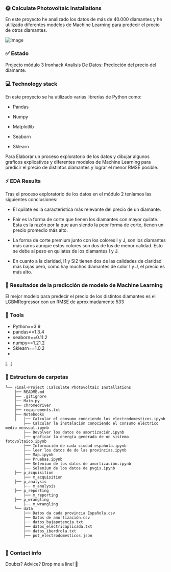 ### :sun_with_face: **Calculate Photovoltaic Installations** 
En este proyecto he analizado los datos de más de 40.000 diamantes y he utilizado diferentes modelos de Machine Learning para predecir el precio de otros diamantes.

![Image](https://actoresproductivos.com/wp-content/uploads/2020/12/fotovoltaica.jpg)



### :white_check_mark: **Estado**
Projecto módulo 3 Ironhack Analisis De Datos: Predicción del precio del diamante.


### :computer: **Technology stack**
En este proyecto se ha utilizado varias librerías de Python como:

- Pandas

- Numpy

- Matplotlib

- Seaborn 

- Sklearn

Para Elaborar un proceso exploratorio de los datos y dibujar algunos graficos explicativos y diferentes modelos de Machine Learning para predicir el precio de distintos diamantes y lograr el menor RMSE posible.



### :zap: **EDA Results**
Tras el proceso exploratorio de los datos en el módulo 2 teníamos las siguientes conclusiones:

- El quilate es la característica más relevante del precio de un diamante.

- Fair es la forma de corte que tienen los diamantes con mayor quilate. Esta es la razón por la que aun siendo la peor forma de corte, tienen un precio promedio más alto.

- La forma de corte premium junto con los colores I y J, son los diamantes más caros aunque estos colores son dos de los de menor calidad. Esto se debe al peso en quilates de los diamantes I y J.

- En cuanto a la claridad, I1 y SI2 tienen dos de las calidades de claridad más bajas pero, como hay muchos diamantes de color I y J, el precio es más alto.



### :rocket: **Resultados de la predicción de modelo de Machine Learning**
El mejor modelo para predecir el precio de los distintos diamantes es el LGBMRegressor con un RMSE de aproximadamente 533



### :wrench: Tools
- Python==3.9
- pandas==1.3.4
- seaborn==0.11.2
- numpy==1.21.2
- Sklearn==1.0.2
- 
[...]


### :file_folder: Estructura de carpetas
```
└── Final-Project :Calculate Photovoltaic Installations
    ├── README.md
    ├── .gitignore
    ├── Main.py
    ├── chromedriver
    ├── requirements.txt
    ├── Notebooks
    │   ├── Calcular el consumo conociendo los electrodomesticos.ipynb
        ├── Calcular la instalación conociendo el consumo eléctrico medio mensual.ipynb
        ├── Devolver los datos de amortización.ipynb
        ├── graficar la energía generada de un sistema fotovoltaico.ipynb
        ├── Información de cada ciudad española.ipynb
        ├── leer los datos de de las provincias.ipynb
        ├── Map.ipynb
        ├── Pruebas.ipynb
        ├── Selenium de los datos de amortización.ipynb
        ├── Selenium de los datos de pvgis.ipynb
    ├── p_acquisition
        ├── m_acquisition
    ├── p_analysis
        ├── m_analysis
    ├── p_reporting
        ├── m_reporting
    ├── p_wrangling
        ├── m_wrangling
    └── data
        ├── Datos da cada provincia Española.csv
        ├── Datos de amortización.csv
        ├── datos_bajapotencia.txt
        ├── datos_electricaplicada.txt
        ├── datos_iberdrola.txt
        ├── pot_electrodomesticos.json
    
```   



### :love_letter: Contact info
Doubts? Advice? Drop me a line! :hugs: